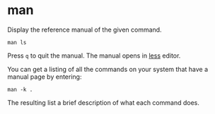 # man

Display the reference manual of the given command.

```shell
man ls
```

Press `q` to quit the manual. The manual opens in [less](less.md) editor.

You can get a listing of all the commands on your system that have a manual page by
entering:

```shell
man -k .
```

The resulting list a brief description of what each command does.
